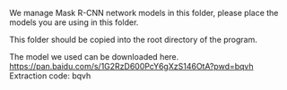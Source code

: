 We manage Mask R-CNN network models in this folder, please place the models you are using in this folder.

This folder should be copied into the root directory of the program.

The model we used can be downloaded here.  https://pan.baidu.com/s/1G2RzD600PcY6gXzS146OtA?pwd=bqvh   Extraction code: bqvh 

